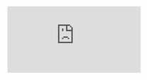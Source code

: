 ![equation](https://latex.codecogs.com/gif.latex?Q%28%5CTheta%2C%5CTheta%5E%7B%28m%29%7D%29%3D%5Cint%5Blog%20f%28X%2CY%29%5Df%28y%7Cx%29%5Cmu_Y%28dy%29)


